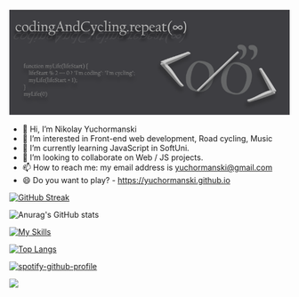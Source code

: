 <!-- 
https://github-readme-streak-stats.herokuapp.com/demo/
-->

<!--
**yuchormanski/yuchormanski** is a ✨ _special_ ✨ repository because its `README.md` (this file) appears on your GitHub profile.

Here are some ideas to get you started:
<! --### Hi there 👋 

- 🔭 I’m currently working on ...
- 🌱 I’m currently learning ...
- 👯 I’m looking to collaborate on ...
- 🤔 I’m looking for help with ...
- 💬 Ask me about ...
- 📫 How to reach me: ...
- 😄 Pronouns: ...
- ⚡ Fun fact: ...
-->
![MyLogo](https://github.com/yuchormanski/yuchormanski/blob/20cfd5405b09fbd479aab6489012d905f13d5d18/GitHubLogo2.png)

* 👋 Hi, I’m Nikolay Yuchormanski
* 👀 I’m interested in Front-end web development, Road cycling, Music
* 🌱 I’m currently learning JavaScript in SoftUni.
* 💞️ I’m looking to collaborate on Web / JS projects.
* 📫 How to reach me: my email address is yuchormanski@gmail.com
* 😄 Do you want to play? - https://yuchormanski.github.io

[![GitHub Streak](https://github-readme-streak-stats.herokuapp.com?user=yuchormanski&theme=nord&hide_border=true&date_format=j%20M%5B%20Y%5D)](https://git.io/streak-stats)

![Anurag's GitHub stats](https://github-readme-stats.vercel.app/api?username=yuchormanski&show_icons=true&theme=nord&hide_border=true)

<!-- [![trophy](https://github-profile-trophy.vercel.app/?username=yuchormanski&width=600)](https://github.com/yuchormanski/github-profile-trophy) -->

<!--<div> https://devicon.dev/
     <img src="https://cdn.jsdelivr.net/gh/devicons/devicon/icons/javascript/javascript-original.svg" width="6%"/>
     <img src="https://cdn.jsdelivr.net/gh/devicons/devicon/icons/html5/html5-original.svg" width="6%"/>
     <img src="https://cdn.jsdelivr.net/gh/devicons/devicon/icons/css3/css3-original.svg" width="6%"/>			
        <img src="https://cdn.jsdelivr.net/gh/devicons/devicon/icons/vscode/vscode-original.svg" width="6%"/>         
            <img src="https://cdn.jsdelivr.net/gh/devicons/devicon/icons/wordpress/wordpress-plain.svg" width="6%"/>         
            <img src="https://cdn.jsdelivr.net/gh/devicons/devicon/icons/github/github-original.svg" width="6%"/>        
            <img src="https://cdn.jsdelivr.net/gh/devicons/devicon/icons/filezilla/filezilla-plain.svg" width="6%"/>     
       <img src="https://cdn.jsdelivr.net/gh/devicons/devicon/icons/apache/apache-original.svg" width="6%"/> 
       <img src="https://cdn.jsdelivr.net/gh/devicons/devicon/icons/photoshop/photoshop-plain.svg" width="6%"/> 
</div>  -->

<!-- 
[![My Skills](https://skillicons.dev/icons?i=js,html,css,linkedin,nodejs,vscode)](https://skillicons.dev) -->


<!-- ![js80](https://user-images.githubusercontent.com/693307/221297570-2646a594-3c8a-44de-b8d5-e65a2928ac55.png)
![html80](https://user-images.githubusercontent.com/693307/221298289-05932c77-c381-48e9-8250-55bbbf8302a1.png)
![css80](https://user-images.githubusercontent.com/693307/221298172-07e8d45d-2a83-417f-9865-93c6618af0b4.png)
![node80](https://user-images.githubusercontent.com/693307/221297611-ae01b2f6-bae3-44d5-8491-176a690c4915.png)
![VSC80](https://user-images.githubusercontent.com/693307/221297622-8a2639c5-e254-41c4-9eb1-ad22b2355d14.png)
![linkdIn80](https://user-images.githubusercontent.com/693307/221297599-32fe25b2-b94a-4067-bd78-15ee59468245.png) -->

[![My Skills](https://skillicons.dev/icons?i=js.angular.nodejs.typescript,html,css,wasm)](https://skillicons.dev)


[![Top Langs](https://github-readme-stats.vercel.app/api/top-langs/?username=yuchormanski&layout=compact&theme=nord&hide_border=true)](https://github.com/anuraghazra/github-readme-stats)

<!-- ![Spotify recently played](https://spotify-recently-played-readme.vercel.app/api?user=11132923862) -->
<!-- ![Spotify recently played](https://spotify-recently-played-readme.vercel.app/api?user=11132923862&width=600&count=3) -->

[![spotify-github-profile](https://spotify-github-profile.vercel.app/api/view?uid=11132923862&cover_image=true&theme=novatorem&show_offline=false&background_color=121212&bar_color=53b14f&bar_color_cover=false)](https://github.com/kittinan/spotify-github-profile)

![](https://komarev.com/ghpvc/?username=yuchormanski&color=dc143c&style=plastic&label=Profile+views)

